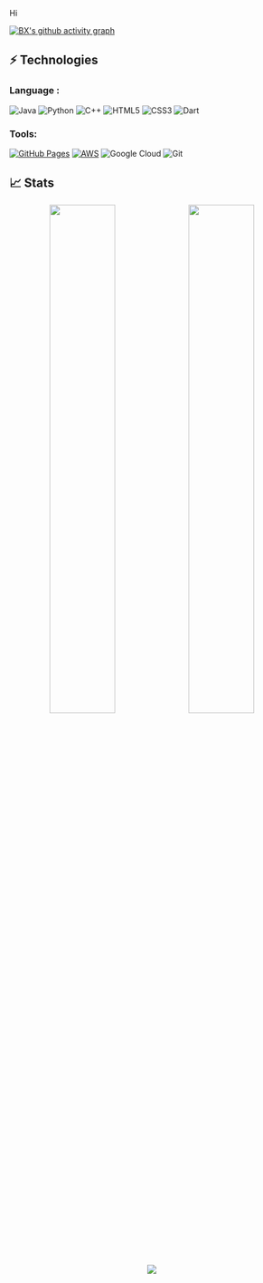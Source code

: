 Hi 

[![BX's github activity graph](https://activity-graph.herokuapp.com/graph?username=bx07&theme=xcode)](https://git.io/bx07)

## ⚡ Technologies

### Language :

![Java](https://img.shields.io/badge/-java-E34A86?style=flat-square&logo=Java)
![Python](https://img.shields.io/badge/-Python-black?style=flat-square&logo=Python)
![C++](https://img.shields.io/badge/-C++-00599C?style=flat-square&logo=c)
![HTML5](https://img.shields.io/badge/-HTML5-E34F26?style=flat-square&logo=html5&logoColor=white)
![CSS3](https://img.shields.io/badge/-CSS3-1572B6?style=flat-square&logo=css3)
![Dart](https://img.shields.io/badge/Dart-0175C2?style=for-the-badge&logo=dart&logoColor=white)

### Tools:

<a href="#"><img alt="GitHub Pages" src="https://img.shields.io/badge/GitHub%20Pages-%23327FC7.svg?logo=github&logoColor=white"></a> 
<a href="#"><img alt="AWS" src="https://img.shields.io/badge/AWS%20-%23430098.svg?logo=AWS&logoColor=white"></a>
![Google Cloud](https://img.shields.io/badge/Google%20Cloud-black?style=flat-square&logo=google-cloud)
![Git](https://img.shields.io/badge/-Git-black?style=flat-square&logo=git)

## 📈 Stats

<p align="center">

  <img width="48%" src="https://github-readme-stats.vercel.app/api?username=bx07&show_icons=true&theme=tokyonight" />
  <img width="48%" src="https://github-readme-streak-stats.herokuapp.com/?user=bx07&theme=tokyonight" />
  <img class="img" src="https://github-readme-stats.vercel.app/api/top-langs/?username=bx07&hide=javascript,css,scss,html&theme=radical&layout=compact" />
</p>



<br>
